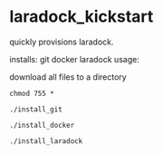 # laradock_kickstart

quickly provisions laradock.

installs:
git
docker
laradock
usage:

download all files to a directory

```chmod 755 *```

```./install_git```

```./install_docker```

```./install_laradock```

